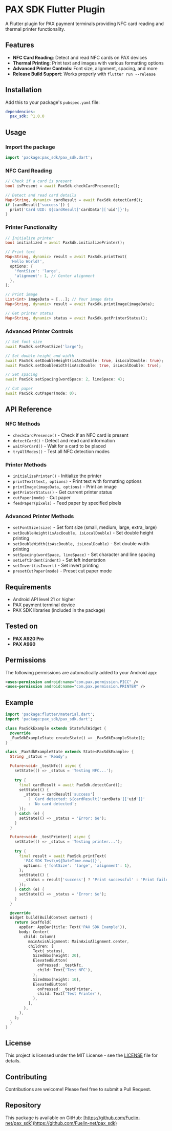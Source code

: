 # PAX SDK Flutter Plugin

A Flutter plugin for PAX payment terminals providing NFC card reading and thermal printer functionality.

## Features

- **NFC Card Reading**: Detect and read NFC cards on PAX devices
- **Thermal Printing**: Print text and images with various formatting options
- **Advanced Printer Controls**: Font size, alignment, spacing, and more
- **Release Build Support**: Works properly with `flutter run --release`

## Installation

Add this to your package's `pubspec.yaml` file:

```yaml
dependencies:
  pax_sdk: ^1.0.0
```

## Usage

### Import the package

```dart
import 'package:pax_sdk/pax_sdk.dart';
```

### NFC Card Reading

```dart
// Check if a card is present
bool isPresent = await PaxSdk.checkCardPresence();

// Detect and read card details
Map<String, dynamic> cardResult = await PaxSdk.detectCard();
if (cardResult['success']) {
  print('Card UID: ${cardResult['cardData']['uid']}');
}
```

### Printer Functionality

```dart
// Initialize printer
bool initialized = await PaxSdk.initializePrinter();

// Print text
Map<String, dynamic> result = await PaxSdk.printText(
  'Hello World!',
  options: {
    'fontSize': 'large',
    'alignment': 1, // Center alignment
  },
);

// Print image
List<int> imageData = [...]; // Your image data
Map<String, dynamic> result = await PaxSdk.printImage(imageData);

// Get printer status
Map<String, dynamic> status = await PaxSdk.getPrinterStatus();
```

### Advanced Printer Controls

```dart
// Set font size
await PaxSdk.setFontSize('large');

// Set double height and width
await PaxSdk.setDoubleHeight(isAscDouble: true, isLocalDouble: true);
await PaxSdk.setDoubleWidth(isAscDouble: true, isLocalDouble: true);

// Set spacing
await PaxSdk.setSpacing(wordSpace: 2, lineSpace: 4);

// Cut paper
await PaxSdk.cutPaper(mode: 0);
```

## API Reference

### NFC Methods

- `checkCardPresence()` - Check if an NFC card is present
- `detectCard()` - Detect and read card information
- `waitForCard()` - Wait for a card to be placed
- `tryAllModes()` - Test all NFC detection modes

### Printer Methods

- `initializePrinter()` - Initialize the printer
- `printText(text, options)` - Print text with formatting options
- `printImage(imageData, options)` - Print an image
- `getPrinterStatus()` - Get current printer status
- `cutPaper(mode)` - Cut paper
- `feedPaper(pixels)` - Feed paper by specified pixels

### Advanced Printer Methods

- `setFontSize(size)` - Set font size (small, medium, large, extra_large)
- `setDoubleHeight(isAscDouble, isLocalDouble)` - Set double height printing
- `setDoubleWidth(isAscDouble, isLocalDouble)` - Set double width printing
- `setSpacing(wordSpace, lineSpace)` - Set character and line spacing
- `setLeftIndent(indent)` - Set left indentation
- `setInvert(isInvert)` - Set invert printing
- `presetCutPaper(mode)` - Preset cut paper mode

## Requirements

- Android API level 21 or higher
- PAX payment terminal device
- PAX SDK libraries (included in the package)

## Tested on

- **PAX A920 Pro**
- **PAX A960**

## Permissions

The following permissions are automatically added to your Android app:

```xml
<uses-permission android:name="com.pax.permission.PICC" />
<uses-permission android:name="com.pax.permission.PRINTER" />
```

## Example

```dart
import 'package:flutter/material.dart';
import 'package:pax_sdk/pax_sdk.dart';

class PaxSdkExample extends StatefulWidget {
  @override
  _PaxSdkExampleState createState() => _PaxSdkExampleState();
}

class _PaxSdkExampleState extends State<PaxSdkExample> {
  String _status = 'Ready';

  Future<void> _testNfc() async {
    setState(() => _status = 'Testing NFC...');
    
    try {
      final cardResult = await PaxSdk.detectCard();
      setState(() {
        _status = cardResult['success'] 
          ? 'Card detected: ${cardResult['cardData']['uid']}'
          : 'No card detected';
      });
    } catch (e) {
      setState(() => _status = 'Error: $e');
    }
  }

  Future<void> _testPrinter() async {
    setState(() => _status = 'Testing printer...');
    
    try {
      final result = await PaxSdk.printText(
        'PAX SDK Test\n${DateTime.now()}',
        options: {'fontSize': 'large', 'alignment': 1},
      );
      setState(() {
        _status = result['success'] ? 'Print successful' : 'Print failed';
      });
    } catch (e) {
      setState(() => _status = 'Error: $e');
    }
  }

  @override
  Widget build(BuildContext context) {
    return Scaffold(
      appBar: AppBar(title: Text('PAX SDK Example')),
      body: Center(
        child: Column(
          mainAxisAlignment: MainAxisAlignment.center,
          children: [
            Text(_status),
            SizedBox(height: 20),
            ElevatedButton(
              onPressed: _testNfc,
              child: Text('Test NFC'),
            ),
            SizedBox(height: 10),
            ElevatedButton(
              onPressed: _testPrinter,
              child: Text('Test Printer'),
            ),
          ],
        ),
      ),
    );
  }
}
```

## License

This project is licensed under the MIT License - see the [LICENSE](LICENSE) file for details.

## Contributing

Contributions are welcome! Please feel free to submit a Pull Request.

## Repository

This package is available on GitHub: [https://github.com/Fuelin-net/pax_sdk](https://github.com/Fuelin-net/pax_sdk)
